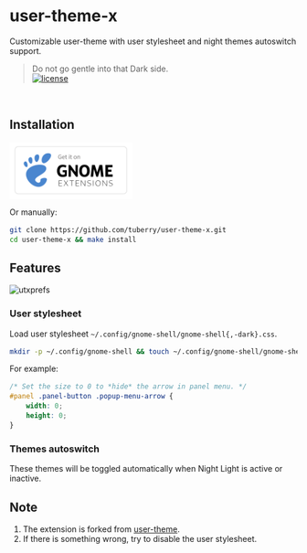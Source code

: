 # user-theme-x

Customizable user-theme with user stylesheet and night themes autoswitch support.
> Do not go gentle into that Dark side. <br>
[![license]](/LICENSE)
</br>

## Installation

[<img src="https://raw.githubusercontent.com/andyholmes/gnome-shell-extensions-badge/master/get-it-on-ego.svg?sanitize=true" alt="Get it on GNOME Extensions" height="100" align="middle">][EGO]

Or manually:

```bash
git clone https://github.com/tuberry/user-theme-x.git
cd user-theme-x && make install
```

## Features

![utxprefs](https://user-images.githubusercontent.com/17917040/108627545-1b2dd300-7491-11eb-9d69-11f69769bd0d.png)

### User stylesheet

Load user stylesheet `~/.config/gnome-shell/gnome-shell{,-dark}.css`.

```bash
mkdir -p ~/.config/gnome-shell && touch ~/.config/gnome-shell/gnome-shell.css
```

For example:

```css
/* Set the size to 0 to *hide* the arrow in panel menu. */
#panel .panel-button .popup-menu-arrow {
    width: 0;
    height: 0;
}
```

### Themes autoswitch

These themes will be toggled automatically when Night Light is active or inactive.

## Note

1. The extension is forked from [user-theme].
2. If there is something wrong, try to disable the user stylesheet.

[EGO]:https://extensions.gnome.org/extension/3019/user-themes-x/
[user-theme]:https://extensions.gnome.org/extension/19/user-themes/
[license]:https://img.shields.io/badge/license-LGPLv3-lightgreen.svg
